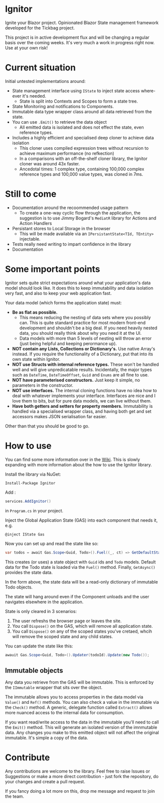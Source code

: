 # Ignitor
Ignite your Blazor project. Opinionated Blazor State management framework developed for the Tickbag project.

This project is in active development flux and will be changing a regular basis over the coming weeks.
It's very much a work in progress right now. Use at your own risk!

# Current situation
Initial untested implementations around:
- State management interface using `IState` to inject state access where-ever it's needed.
  - State is split into Contexts and Scopes to form a state tree.
- State Monitoring and notifications to Components.
- Immutable data type wrapper class around all data retrieved from the state.
- You can use `.Emit()` to retrieve the data object
  - All emitted data is isolated and does not effect the state, even reference types.
- Includes a highly efficient and specialised deep cloner to achieve data isolation
  - This cloner uses compiled expression trees without recursion to achieve maximum performance (no refkection)
  - In a comparisons with an off-the-shelf cloner library, the Ignitor cloner was around 43x faster.
  - Ancedotal times: 1 complex type, containing 100,000 complex reference types and 100,000 value types, was cloned in 7ms.

# Still to come
- Documentation around the recoommended usage pattern
  - To create a one-way cyclic flow through the application, the suggestion is to use Jimmy Bogard's `MediatR` library for Actions and Action Handlers
- Persistant stores to Local Storage in the browser
  - This will be made available via an `IPersistantState<TId, TEntity>` injectable.
- Tests really need writing to impart confidence in the library
- Documentation

# Some important points
Ignitor sets quite strict expectations around what your application's data model should look like.
It does this to keep immutability and data isolation very fast, and also to keep your web application fast.

Your data model (which forms the application state) must:
- **Be as flat as possible.**
  - This means reducing the nesting of data sets where you possibly can. This is quite standard practice for most modern front-end development and shouldn't be a big deal. If you need heavily nested data, you should really think about why you need it at the UI.
  - Data models with more than 5 levels of nesting will throw an error (just being helpful and keeping perormance up).
- **NOT contain any Lists, Collections or Dictionary's.** Use native Array's instead. If you require the functionality of a Dictionary, put that into its own state within Ignitor.
- **NOT use Structs with internal reference types.** These won't be handled well and will give unpredicatable results. Incidentally, the major types such as `DateTime`, `DateTimeOffset`, `Guid` and `Enums` are all fine to use.
- **NOT have parameterised constructors.** Just keep it simple, no parameters in the constructor.
- **NOT use interfaces.** The internal cloning functions have no idea how to deal with whatever implements your interface. Interfaces are nice and I love them to bits, but for pure data models, we can live without them.
- **Have both getters and setters for property members.** Immutability is handled via a specialised wrapper class, and having both get and set accessors makes JSON serialisation far easier.

Other than that you should be good to go.

# How to use
You can find some more information over in the [Wiki](https://github.com/tickbag/ignitor/wiki/).
This is slowly expanding with more information about the how to use the Ignitor library.

Install the library via NuGet:
```
Install-Package Ignitor
```

Add :
```c#
services.AddIgnitor()
```
in `Program.cs` in your project.

Inject the Global Application State (GAS) into each component that needs it, e.g.

```c#
@inject IState Gas
```

Now you can set up and read the state like so:
```c#
var todos = await Gas.Scope<Guid, Todo>().Fuel((_, ct) => GetDefaultState(ct)).GetAsync(cancellationSource.Token);
```
This creates (or uses) a state object with `Guid` ids and `Todo` models. Default data for the Todo state is loaded via the `Fuel()` method.
Finally, `GetAsync()` provides the state data.

In the form above, the state data will be a read-only dictionary of immutable Todo objects.

The state will hang around even if the Component unloads and the user navigates elsewhere in the application.

State is only cleared in 3 scenarios:
1. The user refreshs the browser page or leaves the site.
2. You call `Dispose()` on the GAS, which will remove all application state.
3. You call `Dispose()` on any of the scoped states you've cretaed, whcih will remove the scoped state and any child states.

You can update the state like this:
```c#
awauit Gas.Scope<Guid, Todo>().Updater(todoId).Update(new Todo());
```

## Immutable objects
Any data you retrieve from the GAS will be immutable.
This is enforced by the `IImmutable` wrapper that sits over the object.

The immutable allows you to access properties in the data model via `Value()` and `Ref()` methods. You can also check a value in the immutable via the `Check()` method.
A generic, delegate function called `Extract()` allows more nuanced access to the internal data for consumption.

If you want read/write access to the data in the immutable you'll need to call the `Emit()` method. This will generate an isolated version of the imnmutable data.
Any changes you make to this emitted object will not affect the original immutable. It's simple a copy of the data.


# Contribute
Any contributions are welcome to the library.
Feel free to raise Issues or Suggestions or make a more direct contribution - just fork the repository, do your changes and create a pull request.

If you fancy doing a lot more on this, drop me message and request to join the team.
